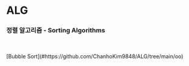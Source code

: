 # ALG

### 정렬 알고리즘 - Sorting Algorithms
<br>  
<br>  
[Bubble Sort](#https://github.com/ChanhoKim9848/ALG/tree/main/oo)

